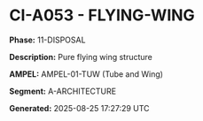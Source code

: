 # CI-A053 - FLYING-WING

**Phase:** 11-DISPOSAL

**Description:** Pure flying wing structure

**AMPEL:** AMPEL-01-TUW (Tube and Wing)

**Segment:** A-ARCHITECTURE

**Generated:** 2025-08-25 17:27:29 UTC
